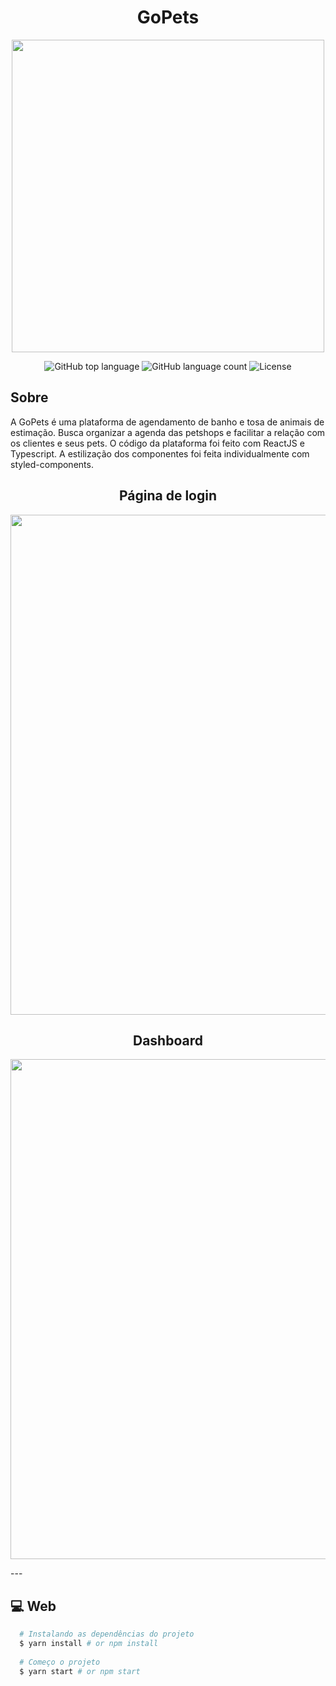 <div align="center">
  <h1>GoPets</h1>
 </div>


<p align="center">

<img src="https://github.com/mottamatheus/gopets/blob/master/src/assets/logo.png" width="500" >
</p>

<p align="center">	
  <img alt="GitHub top language" src="https://img.shields.io/github/languages/top/mottamatheus/gopets">
  <img alt="GitHub language count" src="https://img.shields.io/github/languages/count/mottamatheus/gopets">
  <img alt="License" src="https://img.shields.io/badge/license-MIT-blue">
  
</p>

<p align="center">
<h2> Sobre </h2>

<p>A GoPets é uma plataforma de agendamento de banho e tosa de animais de estimação. Busca organizar a agenda das petshops e facilitar a relação com os clientes e seus pets. O código da plataforma foi feito com ReactJS e Typescript. A estilização dos componentes foi feita individualmente com styled-components. </p></p>

<p align="center">
<h2 align="center">Página de login</h2>
<p align="center">
<img src="https://github.com/mottamatheus/gopets/blob/master/src/assets/login_gopets.png" width="800" >
</p>
<h2 align="center">Dashboard</h2>
<p align="center">
<img  src="https://github.com/mottamatheus/gopets/blob/master/src/assets/dashboard.jpg" width="800" >
</p>

</p>
---



## :computer: Web

```sh
  # Instalando as dependências do projeto
  $ yarn install # or npm install
  
  # Começo o projeto
  $ yarn start # or npm start
  
```
